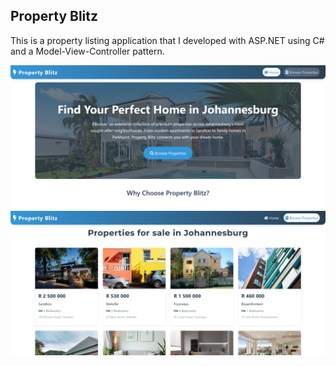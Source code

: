 ## Property Blitz

This is a property listing application that I developed with ASP.NET using C# and a Model-View-Controller pattern.

![Landing page](demo-images/1.png)
![Listings page](demo-images/2.png)


